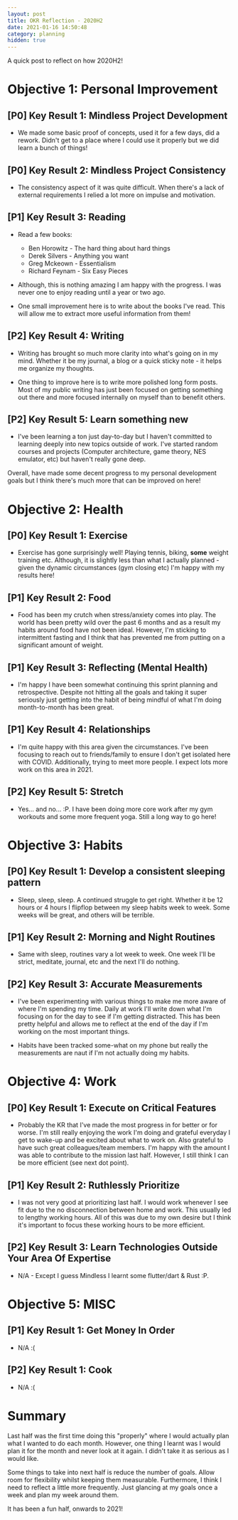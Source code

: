 ```yaml
---
layout: post
title: OKR Reflection - 2020H2
date: 2021-01-16 14:50:48
category: planning
hidden: true
---
```


A quick post to reflect on how 2020H2!

# Objective 1: Personal Improvement

## [P0] Key Result 1: Mindless Project Development
* We made some basic proof of concepts, used it for a few days, did a rework. Didn't get to a place
  where I could use it properly but we did learn a bunch of things!

## [P0] Key Result 2: Mindless Project Consistency
* The consistency aspect of it was quite difficult. When there's a lack of external requirements I
  relied a lot more on impulse and motivation.

## [P1] Key Result 3: Reading
* Read a few books:
  * Ben Horowitz - The hard thing about hard things
  * Derek Silvers - Anything you want
  * Greg Mckeown - Essentialism
  * Richard Feynam - Six Easy Pieces

* Although, this is nothing amazing I am happy with the progress. I was never one to enjoy reading
until a year or two ago.

* One small improvement here is to write about the books I've read. This will
allow me to extract more useful information from them! 

## [P2] Key Result 4: Writing
* Writing has brought so much more clarity into what's going on in my mind. Whether it be my
  journal, a blog or a quick sticky note - it helps me organize my thoughts. 

* One thing to improve here is to write more polished long form posts. Most of my public writing has
just been focused on getting something out there and more focused internally on myself than to
benefit others.

## [P2] Key Result 5: Learn something new
* I've been learning a ton just day-to-day but I haven't committed to learning deeply into new topics
  outside of work. I've started random courses and projects (Computer architecture, game theory, NES
  emulator, etc) but haven't really gone deep.

Overall, have made some decent progress to my personal development goals but I think there's much
more that can be improved on here!

# Objective 2: Health

## [P0] Key Result 1: Exercise
* Exercise has gone surprisingly well! Playing tennis, biking, **some** weight training etc.
  Although, it is slightly less than what I actually planned - given the dynamic circumstances (gym
  closing etc) I'm happy with my results here!

## [P1] Key Result 2: Food
* Food has been my crutch when stress/anxiety comes into play. The world has been pretty wild over
  the past 6 months and as a result my habits around food have not been ideal. However, I'm sticking
  to intermittent fasting and I think that has prevented me from putting on a significant amount of
  weight.

## [P1] Key Result 3: Reflecting (Mental Health)
* I'm happy I have been somewhat continuing this sprint planning and retrospective. Despite not
  hitting all the goals and taking it super seriously just getting into the habit of being mindful
  of what I'm doing month-to-month has been great.
  
## [P1] Key Result 4: Relationships
* I'm quite happy with this area given the circumstances. I've been focusing to reach out to
  friends/family to ensure I don't get isolated here with COVID. Additionally, trying to meet more
  people. I expect lots more work on this area in 2021.

## [P2] Key Result 5: Stretch
* Yes... and no... :P. I have been doing more core work after my gym workouts and some more frequent
  yoga. Still a long way to go here!

# Objective 3: Habits

## [P0] Key Result 1: Develop a consistent sleeping pattern
* Sleep, sleep, sleep. A continued struggle to get right. Whether it be 12 hours or 4 hours I
  flipflop between my sleep habits week to week. Some weeks will be great, and others will be
  terrible.

## [P1] Key Result 2: Morning and Night Routines
* Same with sleep, routines vary a lot week to week. One week I'll be strict, meditate, journal, etc
  and the next I'll do nothing.

## [P2] Key Result 3: Accurate Measurements
* I've been experimenting with various things to make me more aware of where I'm spending my time.
  Daily at work I'll write down what I'm focusing on for the day to see if I'm getting distracted.
  This has been pretty helpful and allows me to reflect at the end of the day if I'm working on the
  most important things.
  
* Habits have been tracked some-what on my phone but really the measurements are naut if I'm not
  actually doing my habits.

# Objective 4: Work

## [P0] Key Result 1: Execute on Critical Features
* Probably the KR that I've made the most progress in for better or for worse. I'm still really
  enjoying the work I'm doing and grateful everyday I get to wake-up and be excited about what to
  work on. Also grateful to have such great colleagues/team members. I'm happy with the amount I was
  able to contribute to the mission last half. However, I still think I can be more efficient (see
  next dot point).

## [P1] Key Result 2: Ruthlessly Prioritize
* I was not very good at prioritizing last half. I would work whenever I see fit due to the no
  disconnection between home and work. This usually led to lengthy working hours. All of this was 
  due to my own desire but I think it's important to focus these working hours to be more efficient.

## [P2] Key Result 3: Learn Technologies Outside Your Area Of Expertise
* N/A - Except I guess Mindless I learnt some flutter/dart & Rust :P.

# Objective 5: MISC

## [P1] Key Result 1: Get Money In Order
* N/A :(

## [P2] Key Result 1: Cook
* N/A :(

# Summary

Last half was the first time doing this "properly" where I would actually plan what I wanted to do
each month. However, one thing I learnt was I would plan it for the month and never look at it
again. I didn't take it as serious as I would like.

Some things to take into next half is reduce the number of goals. Allow room for flexibility whilst
keeping them measurable. Furthermore, I think I need to reflect a little more frequently. Just
glancing at my goals once a week and plan my week around them.

It has been a fun half, onwards to 2021!
